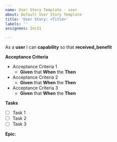 ```yaml
---
name: User Story Template - user
about: Default User Story Template
title: 'User Story: <Title>'
labels: ''
assignees: Inc21

---
```


As a **user** I can **capability** so that **received_benefit**

**Acceptance Criteria**
- Acceptance Criteria 1 
  - **Given** that **When** the **Then**
- Acceptance Criteria 2 
  - **Given** that **When** the **Then**
- Acceptance Criteria 3 
  - **Given** that **When** the **Then**

**Tasks**
- [ ] Task 1
- [ ] Task 2
- [ ] Task 3

**Epic:**
